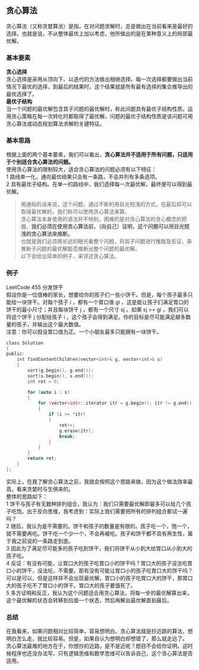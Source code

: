 ## 贪心算法
贪心算法（又称贪婪算法）是指，在对问题求解时，总是做出在当前看来是最好的选择。也就是说，不从整体最优上加以考虑，他所做出的是在某种意义上的局部最优解。   
### 基本要素
**贪心选择**   
贪心选择是采用从顶向下、以迭代的方法做出相继选择。每一次选择都要做出当前情况下最优的选择，到最后的结果时，这个结果就是所有最有选择的集合推导出的最优选择了。   
**最优子结构**   
当一个问题的最优解包含其子问题的最优解时，称此问题具有最优子结构性质。运用贪心策略在每一次转化时都取得了最优解。问题的最优子结构性质是该问题可用贪心算法或动态规划算法求解的关键特征。   
### 基本思路
根据上面的两个基本要素，我们可以看出，**贪心算法并不适用于所有问题，只适用于个别适合贪心算法的问题。**   
使用贪心算法的限制较大，适合贪心算法的问题必须有以下特征：  
1 路线单一化，通向最优结果只会有一条路，不会并列有多条选项。  
2 具有最优子结构。在单一的路线中，我们选择每一次最优解，最终便可以得到最优解。   
> 用通俗的话来说，这个问题，通过不断的用目光短浅的方式，在最后却可以取得最优解的，我们称可以使用贪心算法来算。   
> 贪心算法本身使用的语法并不特别，困难的是对贪心算法的贪心概念的把握。**我们必须在使用贪心算法前，（向自己）证明，这个问题可以用目光短浅的贪心算法来推断。**   
> 也就是我们必须用长远的眼光看整个问题，将其子问题进行推敲及反证，来推断子问题的最优解能否推断出整个问题的最优解。    
> 以下会给出简单的例子，来详述贪心算法。   
### 例子
LeetCode 455 分发饼干   
假设你是一位很棒的家长，想要给你的孩子们一些小饼干。但是，每个孩子最多只能给一块饼干。对每个孩子 i ，都有一个胃口值 gi ，这是能让孩子们满足胃口的饼干的最小尺寸；并且每块饼干 j ，都有一个尺寸 sj 。如果 sj >= gi ，我们可以将这个饼干 j 分配给孩子 i ，这个孩子会得到满足。你的目标是尽可能满足越多数量的孩子，并输出这个最大数值。     
注意：你可以假设胃口值为正。一个小朋友最多只能拥有一块饼干。   
```c
class Solution   
{  
public:  
	int findContentChildren(vector<int>& g, vector<int>& s)    
	{  
		sort(g.begin(), g.end());  
		sort(s.begin(), s.end());   
		int ret = 0;  

		for (auto i : s)  
		{    
			for (vector<int>::iterator itr = g.begin(); itr != g.end(); itr++)   
			{  
				if (i >= *itr)   
				{  
					ret++;   
					g.erase(itr);  
					break;  
				}  
			}  
		}  
		return ret;   
	}  
};   
```   
实际上，在我了解贪心算法之前，我就会按照这个思路来做，因为这个做法效率最高，看来贪婪时与生俱来的。   
整体的思路如下：   
1 饼干与孩子有无数种排列组合，我认为：我们只需要最优解即最多可以给几个孩子吃饱。出于反向思维，我考虑到：实际上我们需要把所有的排列组合都试一遍吗？   
2 随后，我认为是不需要的。饼干和孩子的数量是有限的。孩子吃一个，饱一个，就不需要再吃。饼干吃一个少一个，不会再被吃。孩子和饼干都不具有再生性，属于我之前说的一条路走到底。   
3 因此为了满足尽可能多的孩子吃到饼干，我们将饼干从小到大给胃口从小到大的孩子吃。    
4 反证：有没有可能，让胃口大的孩子吃胃口小的饼干吗？胃口大的孩子没法吃胃口小的饼干，没法吃，不需要。那有没有可能让胃口小的孩子吃胃口大的饼干吗？可以是可以，但是这样并不会出现最优解，胃口小的孩子吃胃口大的饼干，那胃口大的孩子吃不了胃口小的饼干。胃口大的孩子要饿死了。   
5 多方证明和反正，我认为这个问题适合用贪心算法，将每一步的最优解算出来，这个最优解的状态会转移到后面一个状态，然后再解出最优解直到最后。   
### 总结
在我看来，如果问题相对比较简单，容易想明白。贪心算法就是抄近路的算法，想明白怎么走，就比较容易。但是，如果自认为想明白却想错了，那么就走远了。  
贪心算法最难的地方在于，你想抄的近路，是不是近呢？题目不会给你证明，这时候程序也还没办法写，只有逻辑思维和数学思维可以告诉自己，这个贪心算法是否适用。   